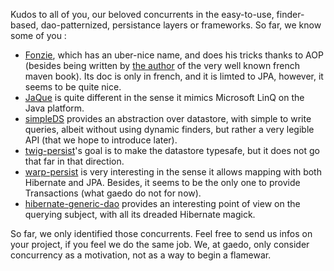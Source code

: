Kudos to all of you, our beloved concurrents in the easy-to-use, finder-based, dao-patternized, persistance layers or frameworks. So far, we know some of you :
 
   * [Fonzie][1], which has an uber-nice name, and does his tricks thanks to AOP (besides being written by [the author][2] of the very well known french maven book). Its doc is only in french, and it is limted to JPA, however, it seems to be quite nice. 
   * [JaQue][3] is quite different in the sense it mimics Microsoft LinQ on the Java platform. 
   * [simpleDS][4] provides an abstraction over datastore, with simple to write queries, albeit without using dynamic finders, but rather a very legible API (that we hope to introduce later). 
   * [twig-persist][5]'s goal is to make the datastore typesafe, but it does not go that far in that direction. 
   * [warp-persist][6] is very interesting in the sense it allows mapping with both Hibernate and JPA. Besides, it seems to be the only one to provide Transactions (what gaedo do not for now). 
   * [hibernate-generic-dao][7] provides an interesting point of view on the querying subject, with all its dreaded Hibernate magick. 

So far, we only identified those concurrents. Feel free to send us infos on your project, if you feel we do the same job. We, at gaedo, only consider concurrency as a motivation, not as a way to begin a flamewar.


  [1]: http://code.google.com/p/loof/wiki/Fonzie
  [2]: http://blog.loof.fr/
  [3]: http://code.google.com/p/jaque/
  [4]: http://code.google.com/p/simpleds/
  [5]: http://code.google.com/p/twig-persist/
  [6]: http://code.google.com/p/warp-persist/
  [7]: http://code.google.com/p/hibernate-generic-dao/